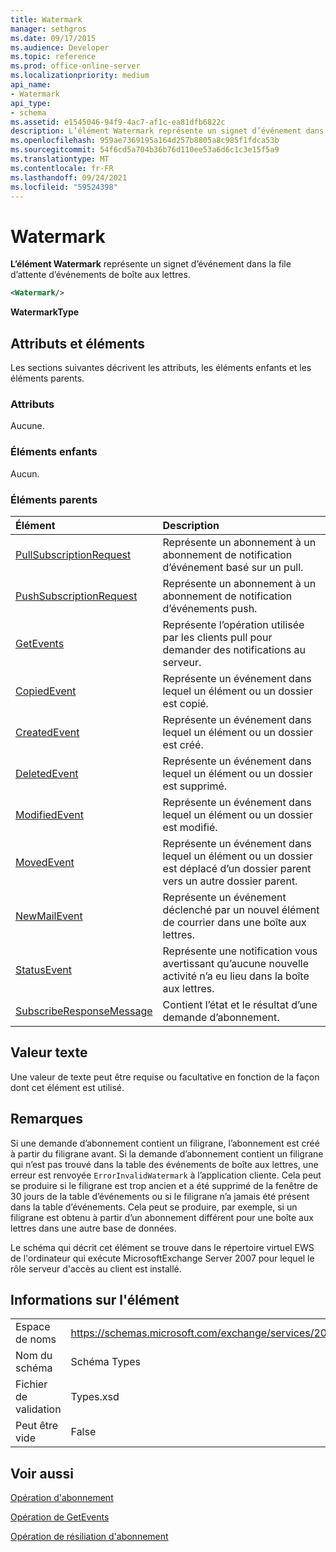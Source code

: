 ```yaml
---
title: Watermark
manager: sethgros
ms.date: 09/17/2015
ms.audience: Developer
ms.topic: reference
ms.prod: office-online-server
ms.localizationpriority: medium
api_name:
- Watermark
api_type:
- schema
ms.assetid: e1545046-94f9-4ac7-af1c-ea81dfb6822c
description: L’élément Watermark représente un signet d’événement dans la file d’attente d’événements de boîte aux lettres.
ms.openlocfilehash: 959ae7369195a164d257b8805a8c985f1fdca53b
ms.sourcegitcommit: 54f6cd5a704b36b76d110ee53a6d6c1c3e15f5a9
ms.translationtype: MT
ms.contentlocale: fr-FR
ms.lasthandoff: 09/24/2021
ms.locfileid: "59524398"
---
```

# <a name="watermark"></a>Watermark

**L’élément Watermark** représente un signet d’événement dans la file d’attente d’événements de boîte aux lettres. 
  
```xml
<Watermark/>
```

 **WatermarkType**
## <a name="attributes-and-elements"></a>Attributs et éléments

Les sections suivantes décrivent les attributs, les éléments enfants et les éléments parents.
  
### <a name="attributes"></a>Attributs

Aucune.
  
### <a name="child-elements"></a>Éléments enfants

Aucun.
  
### <a name="parent-elements"></a>Éléments parents

|**Élément**|**Description**|
|:-----|:-----|
|[PullSubscriptionRequest](pullsubscriptionrequest.md) <br/> |Représente un abonnement à un abonnement de notification d’événement basé sur un pull.  <br/> |
|[PushSubscriptionRequest](pushsubscriptionrequest.md) <br/> |Représente un abonnement à un abonnement de notification d’événements push.  <br/> |
|[GetEvents](getevents.md) <br/> |Représente l’opération utilisée par les clients pull pour demander des notifications au serveur.  <br/> |
|[CopiedEvent](copiedevent.md) <br/> |Représente un événement dans lequel un élément ou un dossier est copié.  <br/> |
|[CreatedEvent](createdevent.md) <br/> |Représente un événement dans lequel un élément ou un dossier est créé.  <br/> |
|[DeletedEvent](deletedevent.md) <br/> |Représente un événement dans lequel un élément ou un dossier est supprimé.  <br/> |
|[ModifiedEvent](modifiedevent.md) <br/> |Représente un événement dans lequel un élément ou un dossier est modifié.  <br/> |
|[MovedEvent](movedevent.md) <br/> |Représente un événement dans lequel un élément ou un dossier est déplacé d’un dossier parent vers un autre dossier parent.  <br/> |
|[NewMailEvent](newmailevent.md) <br/> |Représente un événement déclenché par un nouvel élément de courrier dans une boîte aux lettres.  <br/> |
|[StatusEvent](statusevent.md) <br/> |Représente une notification vous avertissant qu’aucune nouvelle activité n’a eu lieu dans la boîte aux lettres.  <br/> |
|[SubscribeResponseMessage](subscriberesponsemessage.md) <br/> |Contient l’état et le résultat d’une demande d’abonnement.  <br/> |
   
## <a name="text-value"></a>Valeur texte

Une valeur de texte peut être requise ou facultative en fonction de la façon dont cet élément est utilisé.
  
## <a name="remarks"></a>Remarques

Si une demande d’abonnement contient un filigrane, l’abonnement est créé à partir du filigrane avant. Si la demande d’abonnement contient un filigrane qui n’est pas trouvé dans la table des événements de boîte aux lettres, une erreur est renvoyée  `ErrorInvalidWatermark` à l’application cliente. Cela peut se produire si le filigrane est trop ancien et a été supprimé de la fenêtre de 30 jours de la table d’événements ou si le filigrane n’a jamais été présent dans la table d’événements. Cela peut se produire, par exemple, si un filigrane est obtenu à partir d’un abonnement différent pour une boîte aux lettres dans une autre base de données. 
  
Le schéma qui décrit cet élément se trouve dans le répertoire virtuel EWS de l'ordinateur qui exécute MicrosoftExchange Server 2007 pour lequel le rôle serveur d'accès au client est installé.
  
## <a name="element-information"></a>Informations sur l'élément

|||
|:-----|:-----|
|Espace de noms  <br/> |https://schemas.microsoft.com/exchange/services/2006/types  <br/> |
|Nom du schéma  <br/> |Schéma Types  <br/> |
|Fichier de validation  <br/> |Types.xsd  <br/> |
|Peut être vide  <br/> |False  <br/> |
   
## <a name="see-also"></a>Voir aussi



[Opération d'abonnement](subscribe-operation.md)
  
[Opération de GetEvents](getevents-operation.md)
  
[Opération de résiliation d'abonnement](unsubscribe-operation.md)

